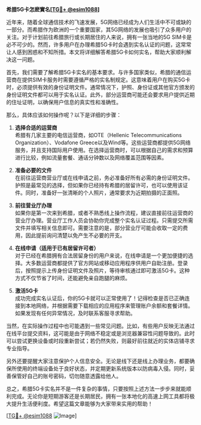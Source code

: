**希腊5G卡怎麽實名[[TG💪+ @esim1088](https://t.me/s/esim1088)]**

近年来，随着全球通信技术的飞速发展，5G网络已经成为人们生活中不可或缺的一部分。而希腊作为欧洲的一个重要国家，其5G网络的发展也吸引了众多用户的关注。对于计划前往希腊旅行或长期居住的人来说，拥有一张当地的5G SIM卡是必不可少的。然而，许多用户在办理希腊5G卡时会遇到实名认证的问题，这常常让人感到困惑和不知所措。本文将详细解答希腊5G卡如何实名，帮助大家顺利解决这一问题。

首先，我们需要了解希腊5G卡实名的基本要求。与许多国家类似，希腊的通信运营商在提供SIM卡服务时需要遵循严格的实名制规定。这意味着用户在购买5G卡时，必须提供有效的身份证明文件。通常情况下，护照、身份证或其他官方颁发的身份证明文件都可以用于实名认证。此外，部分运营商可能还会要求用户提供近期的住址证明，以确保用户信息的真实性和准确性。

那么，具体应该如何操作呢？以下是详细的步骤：

1. **选择合适的运营商**  
   希腊有几家主要的电信运营商，如OTE（Hellenic Telecommunications Organization）、Vodafone Greece以及Wind等。这些运营商都提供5G网络服务，并且支持国际用户使用。在选择运营商时，可以根据自己的需求和预算进行比较，例如流量套餐、通话分钟数以及网络覆盖范围等因素。

2. **准备必要的文件**  
   在前往运营商营业厅或在线申请之前，务必准备好所有必需的身份证明文件。护照是最常见的选择，但如果你已经持有希腊的居留许可，也可以使用该证件。同时，准备好一张清晰的个人照片，通常要求为近期拍摄的正面照。

3. **前往营业厅办理**  
   如果你是第一次来到希腊，或者不熟悉线上操作流程，建议直接前往运营商的营业厅办理。营业厅工作人员会协助你完成整个实名认证过程。只需提交所需文件并填写相关信息即可。需要注意的是，部分营业厅可能会收取一定的费用，因此提前询问清楚以免产生不必要的开支。

4. **在线申请（适用于已有居留许可者）**  
   对于已经在希腊拥有合法居留身份的用户来说，在线申请是一个更加便捷的选择。大多数运营商都提供了官方网站或移动应用程序供用户自助注册。登录后，按照提示上传身份证明文件及照片，等待审核通过即可激活5G卡。这种方式不仅节省了时间，还能避免亲自跑腿的麻烦。

5. **激活5G卡**  
   成功完成实名认证后，你的5G卡就可以正常使用了！记得检查是否已正确连接到本地网络，并根据需要下载相应的应用程序来管理账户余额和套餐详情。如果发现有任何异常情况，及时联系客服寻求帮助。

当然，在实际操作过程中也可能遇到一些常见问题。比如，有些用户反映无法通过在线平台提交资料，这可能是由于网络不稳定或是浏览器兼容性问题导致的。此时可以尝试更换设备或时段重新尝试；若仍然失败，则最好前往就近的实体店铺寻求专业指导。

另外还要提醒大家注意保护个人信息安全。无论是线下还是线上办理业务，都要确保所使用的终端设备处于良好状态，并定期更新系统版本以防病毒入侵。同时，妥善保管好自己的账号密码，切勿随意透露给他人。

总之，希腊5G卡实名并不是一件复杂的事情，只要按照上述方法一步步来就能顺利完成。无论你是短期游客还是长期居民，拥有一张本地化的高速上网工具都将极大提升生活便利度。希望这篇文章能够为大家带来实用的帮助！

[[TG💪+ @esim1088](https://t.me/s/esim1088) ![Image](https://i.postimg.cc/4NQfJmqS/Snipaste-2025-05-13-00-14-12.png)]